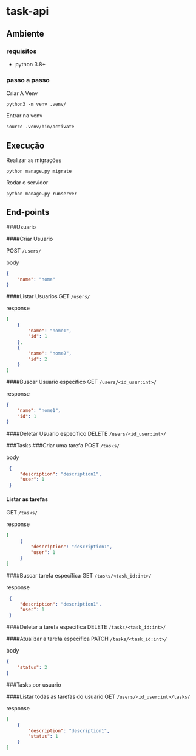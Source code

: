 # task-api

## Ambiente
### requisitos
- python 3.8+

### passo a passo

Criar A Venv

`
python3 -m venv .venv/
`

Entrar na venv

`source .venv/bin/activate`


## Execução

Realizar as migrações

`python manage.py migrate`

Rodar o servidor

`python manage.py runserver`

## End-points
###Usuario

####Criar Usuario

POST `/users/`

body
```json
{
    "name": "nome"
}
```
####Listar Usuarios
GET `/users/`

response
```json
[
    {
        "name": "nome1",
        "id": 1
    },
    {
        "name": "nome2",
        "id": 2
    }
]
```
####Buscar Usuario específico 
GET `/users/<id_user:int>/`

response
```json
{
    "name": "nome1",
    "id": 1
}
```
####Deletar Usuario específico 
DELETE `/users/<id_user:int>/`

###Tasks
###Criar uma tarefa
POST `/tasks/`

body
```json
 {
     "description": "description1",
     "user": 1
 }
```
#### Listar as tarefas
GET `/tasks/`

response
```json
[
     {
         "description": "description1",
         "user": 1
     }
]
```
####Buscar tarefa específica
GET `/tasks/<task_id:int>/`

response
```json
 {
     "description": "description1",
     "user": 1
 }
```
####Deletar a tarefa específica
DELETE `/tasks/<task_id:int>/`

####Atualizar a tarefa especifica
PATCH `/tasks/<task_id:int>/`

body
```json
{
    "status": 2
}
```


###Tasks por usuario

####Listar todas as tarefas do usuario
GET `/users/<id_user:int>/tasks/`

response
```json
[
    {
        "description": "description1",
        "status": 1
    }
]
```